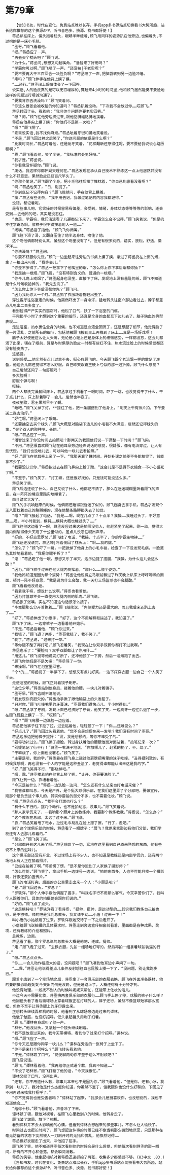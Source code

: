 # 第79章
        【告知书友，时代在变化，免费站点难以长存，手机app多书源站点切换看书大势所趋，站长给你推荐的这个换源APP，听书音色多、换源、找书都好使！】
       蒋丞趴在床上，偏头抱着枕头，眼睛半眯缝着,顾飞用同样的姿势趴在他旁边,也偏着头,不过抱的是一床小毛毯。
       “丞哥。”顾飞看着他。
       “嗯。”蒋丞应了一声。
       “再去买个枕头吧？”顾飞说。
       “为什么，”蒋丞问,想想又勾起嘴角，“潘智来了好用吗？”
       “学霸你可以啊，”顾飞啧了一声，“还没被|干老实呢？”
       “要不要再大干三百回合一决胜负啊？”蒋丞啧了一声,把脑袋转到另一边脸冲墙。
       “疼吗？”顾飞伸手在他背上摸了摸。
       “……还行。”蒋丞闭上眼睛体会了一下回答。
       说实话,人的脸皮真的是可以无穷增厚的,算起来4小时的时间里,他和顾飞居然能臭不要脸地这样的问题进行坦诚沟通了。
       “要我背你去洗澡吗？”顾飞笑着问。
       “你这么嚣张会被收拾的你知道吗？”蒋丞趴着没动，“下次我不会放过你……哎顾飞。”
       蒋丞转回了头，看着他：“我问你个问题你要老实回答。”
       “嗯？问。”顾飞往他旁边挤过来,跟他胳膊碰胳膊地挨着。
       蒋丞在他鼻尖上摸了摸：“你他妈不是第一次吧？”
       “嗯？”顾飞愣了。
       “乖乖说实话,我不找你麻烦。”蒋丞呲着牙很和蔼地笑着说。
       “不是,”顾飞回过神之后笑了,“你这问题的依据是什么啊？”
       “比我时间长，”蒋丞盯着他，还是呲牙笑着，“花样翻新还憋得住呢，要不要给我说说心路历程啊？”
       “靠，”顾飞看着他，笑了半天，“我标准的处男好吗。”
       “我才是。”蒋丞说。
       “你看我没怀疑你。”顾飞说。
       “废话，我这样你都怀疑天理何在。”蒋丞发现在承认自己技术不熟练这一点上他居然并没有什么不好意思，果然脸皮已经百尺竿头了。
       “你那个笔记，”顾飞翻了个身，把小毛毯往后推了推枕着，“你自己到底看没看啊？”
       “啊，”蒋丞也笑了，“日，别提了。”
       “你到底记不记得内容？”顾飞继续问，手在他背上摸着。
       “操，”蒋丞有些无奈，“我不用去记，我做过笔记的内容我都记得。”
       没错，都记着呢。
       是有些事儿吧，它实操的时候容易有偏差，会受到，情绪，身体状态等等等等的影响，还会受到……去他妈的吧，其实是没忍住。
       “也是，学霸嘛，我们渣渣看了几遍都记下来了，学霸怎么会不记得，”顾飞笑着说，“但是抗不住学霸急啊，那样子恨不得按着射人一脸……”
       “闭嘴，”蒋丞指了指他，“顾飞飞你闭嘴。”
       顾飞往下滑了滑，又翻身压住了他半边身体，吻住了他。
       这个吻他俩都特别认真，虽然这个吻里没有了*，但是有很多别的，踏实，放松，舒适，懒洋洋……
       “你洗澡吗？”蒋丞问。
       “你要不舒服你先洗，”顾飞一边坐起来往旁边的书桌上摸了摸，拿过了蒋丞扔在上面的烟，拿了一根出来叼着，“我等会儿。”
       “你差不多得了，”蒋丞一把拿下了他嘴里的烟，“怎么你上你下事后烟都你抽？”
       “我是抽一根烟，”顾飞说，“没有特别含义的，普通的一根烟。”
       “你今儿晚上戒烟了，”蒋丞起身也没坐，直接下了床，发现地上没有羞耻的纸，顾飞不知道是什么时候收拾掉的，“我先去洗了。”
       “怎么你上你下事后澡都你先？”顾飞问。
       “因为我比你大一个月。”蒋丞抓了衣服趿着拖鞋出去了。
       穿过客厅往浴室走的时候，他突然吓出了一身冷汗，猛地转头往窗户那边看过去，脖子都差点儿甩出二百多度了。
       看到拉得严严实实的窗帘时，他松了口气，扶了一下浴室的门框。
       干完都半小时了才想到这个重要的细节，还真是全身的血都充下边儿去了，脑子缺血的典型表现……
       走进浴室，热水裹住全身的时候，也不知道是血液全回流了，还是想起了细节，他觉得脑子里一片混乱，之前所有的细节，包括他被顾飞按到桌上再拽到了床上……真是一场好戏啊！
       脑子太好使是这么让人头痛，无论是心理上还是身体上的细微感受，一样都没忘，这会儿都涌了出来，铺在了眼前，算是与时俱厚的脸皮一时都有些扛不住，热水流过脸上的时候感觉都还没有脸皮热了。
       这感受。
       说到感受……他突然有点儿过意不去，挺心疼顾飞的，今天顾飞跟个老流氓一样的做足了准备，他这会儿都还觉得不怎么舒服，自己昨天跟霸王硬上弓似的那一通折腾，顾飞什么感觉？
       自己居然还问了一句舒服吗？
       多大脸啊！
       舒服个弹弓啊！
       哎操。
       两个人都洗完澡躺回床上，蒋丞拿过手机看了一眼时间，吓了一跳，也没觉得干了什么，干了点儿什么，床上趴着聊了一会儿，居然也半夜了。
       夜夜笙歌，君王果然早不了朝。
       “睡吧，”顾飞关掉了灯，**搂住了他，把一条腿搭到了他身上，“明天上午有照片拍，下午要送二淼去治疗。”
       “好忙啊。”蒋丞闭上了眼睛。
       “还要抽空去买个枕头，”顾飞大概是对脑袋下边儿的小毛毯不太满意，居然还记得枕头的事，“买个双人的那种吧，长的。”
       “嗯。”蒋丞应了一声。
       “潘智过来了你没时间去拍照吧？那两天的我跟他们说一下调整一下时间？”顾飞问。
       “不用，”蒋丞很喜欢顾飞贴在他耳朵旁边轻声说话的感觉，很舒服，像有电流穿过，让人有些恍惚，“我们也没地儿去，可以叫他一块儿去看拍照。”
       “好，”顾飞在他耳垂上亲了一下，“我那天算了算时间，开始补课之前差不多能拍完了，钱能拿不少了。”
       “我要没认识你，”蒋丞挨过去在顾飞鼻尖上蹭了蹭，“这会儿是不是得节衣缩食一不小心饿死了啊。”
       “不至于，”顾飞笑了，“打工嘛，还是很好找的，只是钱可能没这么多。”
       蒋丞笑了笑。
       顾飞后边还说了什么，自己又说了什么，他都记不清了，那么在迷迷糊糊里听着顾飞的声音，在一阵阵的睡意里踏实地睡着了。
       而且踏实大发了。
       顾飞的手机响起来的时候，他俩都还睡得跟昏迷了似的，顾飞起身去拿手机，蒋丞才发现个王八蛋枕着自己的胳膊睡的，现在他整条胳膊都失去了知觉。
       “喂？”顾飞接起了电话，“我是……啊，现在几点了？十点半？我操……我睡过头了，不好意思……嗯，半小时能到，模特……模特大概也睡过头了……”
       顾飞往他这边看了一眼，蒋丞反应过来这是拍照没见人，他赶紧坐了起来，刚一动，觉得大腿内侧酸得像头天跑了十公里似的，差点儿没忍住喊出声来。
       “好的，不好意思罗总，”顾飞挂了电话，“我操，十点半了，你的学霸生物钟……”
       顾飞话还没说完，蒋丞呻|吟着倒回了枕头上：“啊……我的腿。”
       “怎么了？”顾飞吓了一跳，一把掀掉了他身上的小毛巾被，检查了一下没发现毛病，一脸莫名其妙地看着他，“我把你腿干折了？”
       “滚！”蒋丞瞪了他一眼，想想又乐了半天，边乐边搓了搓腿，“我操，为什么这儿会这么酸？”
       “因为，”顾飞伸手过来在他大腿内侧揉着，“那什么……那个姿势。”
       “我他妈知道是因为那个姿势！”蒋丞让他说得立马眼前飘过了昨天晚上趴床上哼哼唧唧的画面，顿时一阵不好意思，“我是说为什么会酸，我一天打三场篮球也不会腿酸。”
       顾飞看着他没说话。
       “看着我干嘛，想说什么说啊。”蒋丞也看着他。
       “因为打篮球不会一直使用大腿内侧的肌肉。”顾飞说。
       蒋丞张了张嘴，实在不知道这句话该怎么接了。
       “毕竟腿那么分开着跪着……”顾飞继续说，“内侧受力还是很大的，而且我后来还趴上去了……”
       “好了，”蒋丞伸出了尔康手，“好了，这个不用解释和描述了，我知道了。”
       顾飞下了床，一边穿裤子一边看着他开始乐。
       “不是，”蒋丞指着他，“顾飞你过来。”
       “我错了，”顾飞退了两步，“丞哥我错了，我不笑了。”
       “晚了，”蒋丞说，“过来打一架。”
       “等你腿不酸了再打吧，”顾飞忍着笑，“我现在让你双手双脚你都打不过我啊。”
       蒋丞也乐了：“要脸吗？双手双脚都让了你用什……”
       “用这儿。”顾飞没等他说完打断了，还冲他顶了一下胯，然后一溜烟跑了出去。
       “顾飞你他妈是不是欠操！”蒋丞骂了一句。
       “来操啊。”顾飞在浴室里回答。
       “个*的……”蒋丞说了一半停下了，想想又有点儿好笑，一边下床穿衣服一边自己一个人笑了半天。
       走进浴室的时候，顾飞正对着镜子刷牙。
       “这位少年。”蒋丞站到他身后，搂着他的腰，一块儿对着镜子。
       “丞哥早。”顾飞含糊不清地说。
       “我发现你真挺欠的。”蒋丞抬手揪了揪他脑袋上的头发茬子。
       “只对你，”顾飞吐掉嘴里的牙膏沫，“丞哥我们得快点儿，半小时得到。”
       “嗯，”蒋丞拿了牙刷，发现上面已经挤好了牙膏，他笑了笑，一边刷牙一边往后退了一步，在顾飞屁股上摸了一下，“哎顾飞。”
       “嗯？”顾飞弯腰一边洗脸一边应着。
       蒋丞把他裤子往下拉了拉，过去贴着他，轻轻顶了一下：“你……还难受么？”
       “好点儿了，”顾飞回过头看着他，“您不会是想现在来一发吧？我们没有时间了丞哥。”
       蒋丞边乐边把他裤子提好：“没，我是想预约，等你不难受了的。”
       “要将功补过么，”顾飞擦了擦脸，转过身扶着他的腰跟他面对面站着，“按笔记来一次？”
       “别提笔记了行不行！”蒋丞一嘴沫子地说，“你放哪儿了，赶紧的扔了，不，烧了。”
       “干嘛烧了，你上面也没署名。”顾飞笑了。
       “主要是吧，我的字，”蒋丞靠在顾飞身上越过他肩膀把嘴里的沫子吐掉，“丑得挺别致的，有时候我想啊，再也没有一个人的字能是这种丑法了，老觉得谁都能认出来这是我的字。”
       “好，”顾飞笑得不行，“那烧掉吧。”
       “嗯，乖，”蒋丞搂着他在他背上搓了搓，“让开，你哥要洗脸了。”
       顾飞让到一边，靠墙看着他。
       “今天是拍什么？”蒋丞一边洗脸一边问，“怎么还有什么总亲自打电话来催？”
       “我管谁都叫总，今天是户外，是个挺大球俱乐部，在我们这里弄了个分部吧，要做宣传，刚那个是负责这个事儿的，其实你要拍的部分不多，也不需要化妆。”顾飞说。
       “嗯，”蒋丞点点头，“我不会打球也行么？”
       “有什么不行的，摆几个动作，也不是拍动态，没事儿。”顾飞笑着说。
       “那人家学员来了，一看哟那个照片上的教练帅，我要那个教练教我，”蒋丞说，“怎么办？”
       “这个教练在总部，太远了过不来。”顾飞说。
       “靠，”蒋丞笑着甩了甩水，扯过毛巾胡乱在脸上擦了擦，“行了，走吧。”
       到了这个球俱乐部的时候，蒋丞看了一眼牌子：“展飞？我原来家那边有他们分部，我们学校还有人去那儿练着的。”
       “是么？”顾飞笑了笑。
       “分部都开到这儿来了啊。”蒋丞感叹了一句，猛地在这里看到自己原来熟悉的东西，他有些说不上来的滋味儿。
       这个俱乐部还没有开业，不过球场上有不少人，也不知道是教练还是内部学员的，还有两个场地上有人正在拍着照片。
       “已经在拍着了啊，”蒋丞愣了愣，“是不是你迟到了人家换了摄影师？”
       “怎么可能，”顾飞笑了，拿出手机一边拨号一边说，“拍的东西多，人也不可能只找一个摄影啊，好像还要拍宣传片。”
       顾飞的电话打完，后面的办公室里走出来一个人：“小顾是吧？”
       “是，”顾飞回过头，“罗总？”
       “罗轶洋，”那个人伸手跟他俩握了握手，“叫我名字行不用那么客气，今天辛苦你们了，我叫个人跟着你们，具体的拍摄她会跟你们说的。”
       “好的。”顾飞点了点头。
       “这是模特吧？”罗轶洋看了看蒋丞，“挺帅，挺帅，是运动型的……其实我们教练自己拍也行，是不够帅，帅的吧是我们总教头，我又请不动……小唐！过来一下！”
       叫小唐的小姑娘跑了过来，罗轶洋跟她交待了一下之后走开了。
       小唐给顾飞说拍摄的具体要求时，蒋丞走到旁边宣传橱窗前看着，里面都是各种成果，奖项，还有教练的介绍和照片。
       总教练，边南。
       蒋丞看了看，那个罗总说的总教头大概是他吧，还成，挺帅。
       “走，”顾飞走了过来，“去换衣服，先拍一组场地打球的，然后再拍一组拿着球拍装逼的行了。”
       “嗯。”蒋丞点点头。
       “你……一会儿动作幅度大的话，没问题吧？”顾飞凑到他耳边小声问了一句。
       “……靠，”蒋丞让他说得差点儿条件反射想往自己屁股上摸一下了，“没问题，别让我跑步行。”
       跟着小唐到了一个空场地之后，蒋丞拿了一套俱乐部的衣服去换，顾飞在外面准备器材，他的兼职摄影助理妮妮今天出门倒是没晚，但是堵路上了，大概还得有十分钟才到。
       他没有助理，一般找不到人的时候叫妮妮来帮忙，还能带上化妆的活儿。
       不过今天不需要化妆，蒋丞换两套俱乐部的衣服行……顾飞手上停了停，球服的裤子什么样？
       他回扭头看了看后面球场上穿着球服正在打球的人，裤子还行，虽然不像篮球短裤那么宽松，但也不至于让蒋丞腿上的牙印露出来。
       正想转头继续弄相机的时候，他看到了从球场旁边走过来的谭林。
       他皱了皱眉，也没打招呼，低头拿起镜头用刷子扫着。
       “顾飞。”谭林在身后叫了他一声。
       “林哥。”他没回头，又拿起一个镜头继续刷着。
       “我不是故意过来的，我今天带模特，看到你了过来打个招呼。”谭林说。
       “嗯。”顾飞应了一声。
       “你今天还是跟你同学一块儿么？”谭林在旁边的一张椅子上坐下了。
       “你不是来打个招呼么？”顾飞转头看着他。
       “不是，”谭林叹了口气，“随便聊两句你不至于这么不耐烦吧？”
       顾飞没说话。
       “顾飞，”谭林看着他，“我再给你正式道个歉，我真不知道……”
       “不说了吧林哥，”顾飞打断了他的话，“今天我很忙。”
       谭林又叹了口气，没再出声。
       “还有，你不用道什么歉，那事儿本来也不是因为你，”顾飞看着他，“但是你，还有小冰，我算到一块儿了，我对他是什么态度你知道，你虽然不至于，但我跟你也没什么好聊的，下回见了不用再过来找我打招呼了。”
       “你不觉得我也是受害者吗？”谭林站了起来，“我那会儿是挺喜欢你，也没想别的，我也不知道他会……”
       “给你十秒。”顾飞看着他，声音冷了下来。
       谭林顿了顿，跟他对视着，在顾飞心里数到八的时候，他转身走了。
       顾飞皱了皱眉，放下了相机。
       看到谭林并不会太影响他的心情，但看到谭林会想起来的那些事儿，不怎么让人愉快了。
       时间过去也挺长时间了，顾飞想起这件事的时候已经不像当初那么强烈地厌恶，只是那种在毫无防备的状态下突然被人一刀剖开时的无措和慌乱，他依然记得……
       蒋丞换好衣服走了出来，冲他招了招手。
       顾飞笑了笑，他不知道蒋丞每次看到他的时候会是什么感觉，但他每次看到蒋丞的那一瞬间，所有的不开心和低落，都会瞬间消散。
       蒋丞的笑容，他拿起相机对着蒋丞迅速抓拍了两张，收集多少都感觉不够。(83中文 .83.)
       【告知书友，时代在变化，免费站点难以长存，手机app多书源站点切换看书大势所趋，站长给你推荐的这个换源APP，听书音色多、换源、找书都好使！】
